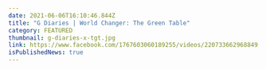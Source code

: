 ```yaml
---
date: 2021-06-06T16:10:46.844Z
title: "G Diaries | World Changer: The Green Table"
category: FEATURED
thumbnail: g-diaries-x-tgt.jpg
link: https://www.facebook.com/1767603060189255/videos/220733662968849
isPublishedNews: true
---
```

